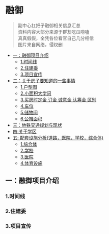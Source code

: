 # 融御
  > 副中心扛把子融御相关信息汇总  
  资料内容大部分来源于群友吃瓜唠嗑  
  真真假假，全凭各位看官自己几分相信  
  图片来自网络，侵权删  
  

*   [一：融御项目介绍](#一：融御项目介绍)
    *   [1.时间线](#时间线)
    *   [2.住建委](#住建委)
	  *   [3.项目宣传](#项目宣传)
*   [二：关于房子要知道的一些事情](#关于房子要知道的一些概念)
    *   [1.户型图](#用地性质)
    *   [2.小面积大学问](#容积率)
    *   [3.买房时定金 订金 诚意金 认筹金 区别](#买房时定金订金诚意金认筹金区别)
    *   [4.车位](#绿化率多少合适住宅小区绿化率标准)
    *   [5.储物间](#楼层净高)
    *   [6.公摊面积](#为什么每层住宅楼层默认高是在3米左右？)
*   [三：地铁交通规划与现状](#地铁交通规划与现状)
*   [四:关于学区](#关于学区)
*   [五: 配套设施分析(道路，医院，学校，综合体)](#配套设施分析)
    *   [1.综合体](#综合体)
    *   [2.学校](#学校)
    *   [3.医院](#医院)
    *   [4.体育设施](#体育设施)

## <a name="一：融御项目介绍">一：融御项目介绍</a>
### 1.<a name="时间线">时间线</a>

### 2.<a name="住建委">住建委</a>
### 3.<a name="项目宣传">项目宣传</a>
